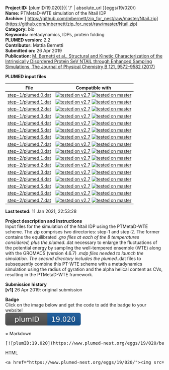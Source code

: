 **Project ID:** [plumID:19.020]({{ '/' | absolute_url }}eggs/19/020/)  
**Name:**  PTMetaD-WTE simulation of the Ntail IDP  
**Archive:** [ https://github.com/mbernett/zip_for_nest/raw/master/Ntail.zip](https://github.com/mbernett/zip_for_nest/raw/master/Ntail.zip)  
**Category:**  bio  
**Keywords:**  metadynamics, IDPs, protein folding  
**PLUMED version:**  2.2  
**Contributor:**  Mattia Bernetti  
**Submitted on:** 26 Apr 2019  
**Publication:** [M. Bernetti et al., Structural and Kinetic Characterization of the Intrinsically Disordered Protein SeV NTAIL through Enhanced Sampling Simulations, The Journal of Physical Chemistry B 121, 9572–9582 (2017)](http://dx.doi.org/10.1021/acs.jpcb.7b08925)  
  
**PLUMED input files**  
  
| File     | Compatible with |  
|:--------:|:--------:|  
| [step-1/plumed.0.dat](./data/step-1/plumed.0.dat.md) |  [![tested on v2.7](https://img.shields.io/badge/v2.7-passing-green.svg)](data/step-1/plumed.0.dat.plumed.stderr) [![tested on master](https://img.shields.io/badge/master-passing-green.svg)](data/step-1/plumed.0.dat.plumed_master.stderr) |  
| [step-1/plumed.1.dat](./data/step-1/plumed.1.dat.md) |  [![tested on v2.7](https://img.shields.io/badge/v2.7-passing-green.svg)](data/step-1/plumed.1.dat.plumed.stderr) [![tested on master](https://img.shields.io/badge/master-passing-green.svg)](data/step-1/plumed.1.dat.plumed_master.stderr) |  
| [step-1/plumed.2.dat](./data/step-1/plumed.2.dat.md) |  [![tested on v2.7](https://img.shields.io/badge/v2.7-passing-green.svg)](data/step-1/plumed.2.dat.plumed.stderr) [![tested on master](https://img.shields.io/badge/master-passing-green.svg)](data/step-1/plumed.2.dat.plumed_master.stderr) |  
| [step-1/plumed.3.dat](./data/step-1/plumed.3.dat.md) |  [![tested on v2.7](https://img.shields.io/badge/v2.7-passing-green.svg)](data/step-1/plumed.3.dat.plumed.stderr) [![tested on master](https://img.shields.io/badge/master-passing-green.svg)](data/step-1/plumed.3.dat.plumed_master.stderr) |  
| [step-1/plumed.4.dat](./data/step-1/plumed.4.dat.md) |  [![tested on v2.7](https://img.shields.io/badge/v2.7-passing-green.svg)](data/step-1/plumed.4.dat.plumed.stderr) [![tested on master](https://img.shields.io/badge/master-passing-green.svg)](data/step-1/plumed.4.dat.plumed_master.stderr) |  
| [step-1/plumed.5.dat](./data/step-1/plumed.5.dat.md) |  [![tested on v2.7](https://img.shields.io/badge/v2.7-passing-green.svg)](data/step-1/plumed.5.dat.plumed.stderr) [![tested on master](https://img.shields.io/badge/master-passing-green.svg)](data/step-1/plumed.5.dat.plumed_master.stderr) |  
| [step-1/plumed.6.dat](./data/step-1/plumed.6.dat.md) |  [![tested on v2.7](https://img.shields.io/badge/v2.7-passing-green.svg)](data/step-1/plumed.6.dat.plumed.stderr) [![tested on master](https://img.shields.io/badge/master-passing-green.svg)](data/step-1/plumed.6.dat.plumed_master.stderr) |  
| [step-1/plumed.7.dat](./data/step-1/plumed.7.dat.md) |  [![tested on v2.7](https://img.shields.io/badge/v2.7-passing-green.svg)](data/step-1/plumed.7.dat.plumed.stderr) [![tested on master](https://img.shields.io/badge/master-passing-green.svg)](data/step-1/plumed.7.dat.plumed_master.stderr) |  
| [step-2/plumed.0.dat](./data/step-2/plumed.0.dat.md) |  [![tested on v2.7](https://img.shields.io/badge/v2.7-passing-green.svg)](data/step-2/plumed.0.dat.plumed.stderr) [![tested on master](https://img.shields.io/badge/master-passing-green.svg)](data/step-2/plumed.0.dat.plumed_master.stderr) |  
| [step-2/plumed.1.dat](./data/step-2/plumed.1.dat.md) |  [![tested on v2.7](https://img.shields.io/badge/v2.7-passing-green.svg)](data/step-2/plumed.1.dat.plumed.stderr) [![tested on master](https://img.shields.io/badge/master-passing-green.svg)](data/step-2/plumed.1.dat.plumed_master.stderr) |  
| [step-2/plumed.2.dat](./data/step-2/plumed.2.dat.md) |  [![tested on v2.7](https://img.shields.io/badge/v2.7-passing-green.svg)](data/step-2/plumed.2.dat.plumed.stderr) [![tested on master](https://img.shields.io/badge/master-passing-green.svg)](data/step-2/plumed.2.dat.plumed_master.stderr) |  
| [step-2/plumed.3.dat](./data/step-2/plumed.3.dat.md) |  [![tested on v2.7](https://img.shields.io/badge/v2.7-passing-green.svg)](data/step-2/plumed.3.dat.plumed.stderr) [![tested on master](https://img.shields.io/badge/master-passing-green.svg)](data/step-2/plumed.3.dat.plumed_master.stderr) |  
| [step-2/plumed.4.dat](./data/step-2/plumed.4.dat.md) |  [![tested on v2.7](https://img.shields.io/badge/v2.7-passing-green.svg)](data/step-2/plumed.4.dat.plumed.stderr) [![tested on master](https://img.shields.io/badge/master-passing-green.svg)](data/step-2/plumed.4.dat.plumed_master.stderr) |  
| [step-2/plumed.5.dat](./data/step-2/plumed.5.dat.md) |  [![tested on v2.7](https://img.shields.io/badge/v2.7-passing-green.svg)](data/step-2/plumed.5.dat.plumed.stderr) [![tested on master](https://img.shields.io/badge/master-passing-green.svg)](data/step-2/plumed.5.dat.plumed_master.stderr) |  
| [step-2/plumed.6.dat](./data/step-2/plumed.6.dat.md) |  [![tested on v2.7](https://img.shields.io/badge/v2.7-passing-green.svg)](data/step-2/plumed.6.dat.plumed.stderr) [![tested on master](https://img.shields.io/badge/master-passing-green.svg)](data/step-2/plumed.6.dat.plumed_master.stderr) |  
| [step-2/plumed.7.dat](./data/step-2/plumed.7.dat.md) |  [![tested on v2.7](https://img.shields.io/badge/v2.7-passing-green.svg)](data/step-2/plumed.7.dat.plumed.stderr) [![tested on master](https://img.shields.io/badge/master-passing-green.svg)](data/step-2/plumed.7.dat.plumed_master.stderr) |  
  
**Last tested:**  11 Jan 2021, 22:53:28
  
**Project description and instructions**  
Input files for the simulation of the Ntail IDP using the PTMetaD-WTE scheme. The zip comprises two directories: step-1 and step-2. The former contains the equilibrated *.gro files at each of the 8 temperatures considered, plus the plumed.*.dat necessary to enlarge the fluctuations of the potential energy by sampling the well-tempered ensemble (WTE) along with the GROMACS (version 4.6.7) *.mdp files needed to launch the simulation. The second directory includes the plumed.*.dat files to subsequently combine this PT-WTE scheme with a metadynamics simulation using the radius of gyration and the alpha helical content as CVs, resulting in the PTMetaD-WTE framework. 

  
**Submission history**  
**[v1]** 26 Apr 2019: original submission  
  
**Badge**  
Click on the image below and get the code to add the badge to your website!  
<img src="./badge.svg" alt="plumeDnest:19.020" id="myBtn" class="badge">
<div id="myModal" class="modal">
  <div class="modal-content">
    <span class="close">&times;</span>
    Markdown<pre>[![plumID:19.020](https://www.plumed-nest.org/eggs/19/020/badge.svg)](https://www.plumed-nest.org/eggs/19/020/)</pre>
    HTML<pre>&lt;a href="https://www.plumed-nest.org/eggs/19/020/"&gt;&lt;img src="https://www.plumed-nest.org/eggs/19/020/badge.svg" alt="plumID:19.020"&gt;&lt;/a&gt;</pre>
  </div>
</div>
